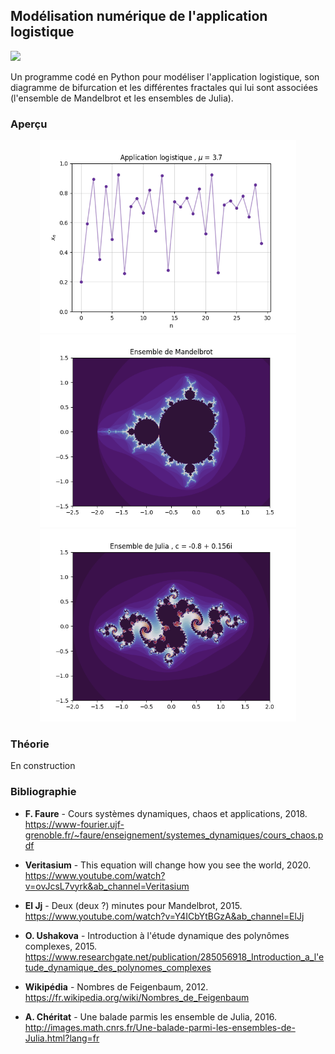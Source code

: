 ## Modélisation numérique de l'application logistique

![](https://img.shields.io/badge/Language-Python-blue.png)

Un programme codé en Python pour modéliser l'application logistique, son diagramme de bifurcation et les différentes fractales qui lui sont associées (l'ensemble de Mandelbrot et les ensembles de Julia).

### Aperçu

<div align="center">
  <img src="/resources/application-logistique-1.png" width="410" height="308"/>
</div>

<div align="center">
  <img src="/resources/mandelbrot.png" width="410" height="308"/> <img src="/resources/julia.png" width="410" height="308"/>
</div>

### Théorie

En construction

### Bibliographie

- **F. Faure** - Cours systèmes dynamiques, chaos et applications, 2018. https://www-fourier.ujf-grenoble.fr/~faure/enseignement/systemes_dynamiques/cours_chaos.pdf

- **Veritasium** - This equation will change how you see the world, 2020. https://www.youtube.com/watch?v=ovJcsL7vyrk&ab_channel=Veritasium

- **El Jj** - Deux (deux ?) minutes pour Mandelbrot, 2015. https://www.youtube.com/watch?v=Y4ICbYtBGzA&ab_channel=ElJj

- **O. Ushakova** - Introduction à l'étude dynamique des polynômes complexes, 2015. https://www.researchgate.net/publication/285056918_Introduction_a_l'etude_dynamique_des_polynomes_complexes

- **Wikipédia** - Nombres de Feigenbaum, 2012. https://fr.wikipedia.org/wiki/Nombres_de_Feigenbaum

- **A. Chéritat** - Une balade parmis les ensemble de Julia, 2016. http://images.math.cnrs.fr/Une-balade-parmi-les-ensembles-de-Julia.html?lang=fr
